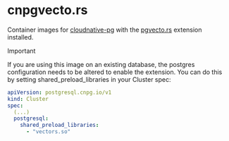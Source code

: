 # cnpgvecto.rs
Container images for [cloudnative-pg](https://cloudnative-pg.io/) with the [pgvecto.rs](https://github.com/tensorchord/pgvecto.rs) extension installed.


> [!IMPORTANT]
> If you are using this image on an existing database, the postgres configuration needs to be 
> altered to enable the extension. You can do this by setting shared_preload_libraries in your Cluster spec:
> ```yaml
> apiVersion: postgresql.cnpg.io/v1
> kind: Cluster
> spec:
>   (...)
>   postgresql:
>     shared_preload_libraries:
>       - "vectors.so"
>   ```
